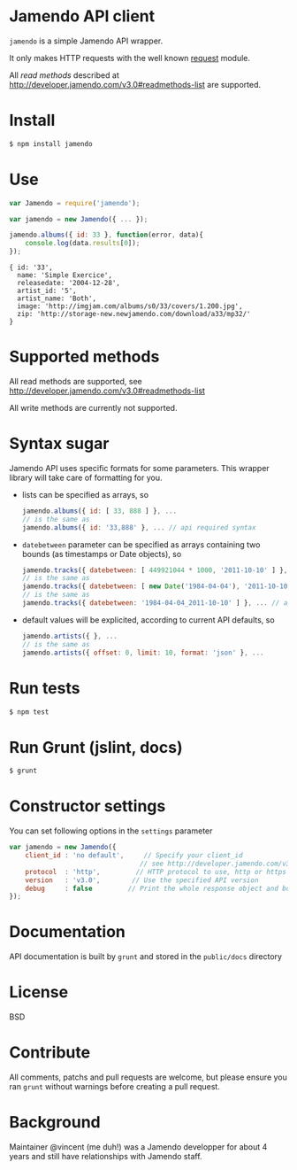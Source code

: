 # Jamendo API client
```jamendo``` is a simple Jamendo API wrapper.

It only makes HTTP requests with the well known [request](https://github.com/mikeal/request) module.

All *read methods* described at http://developer.jamendo.com/v3.0#readmethods-list are supported.

# Install
```bash
$ npm install jamendo
```

# Use
```javascript
var Jamendo = require('jamendo');

var jamendo = new Jamendo({ ... });

jamendo.albums({ id: 33 }, function(error, data){
    console.log(data.results[0]);
});
```
```
{ id: '33',
  name: 'Simple Exercice',
  releasedate: '2004-12-28',
  artist_id: '5',
  artist_name: 'Both',
  image: 'http://imgjam.com/albums/s0/33/covers/1.200.jpg',
  zip: 'http://storage-new.newjamendo.com/download/a33/mp32/'
}
```

# Supported methods
All read methods are supported, see http://developer.jamendo.com/v3.0#readmethods-list

All write methods are currently not supported.

# Syntax sugar
Jamendo API uses specific formats for some parameters. This wrapper library will take care of formatting for you.
 * lists can be specified as arrays, so
   ```javascript
   jamendo.albums({ id: [ 33, 888 ] }, ... 
   // is the same as
   jamendo.albums({ id: '33,888' }, ... // api required syntax
   ```
 * ```datebetween``` parameter can be specified as arrays containing two bounds (as timestamps or Date objects), so
   ```javascript
   jamendo.tracks({ datebetween: [ 449921044 * 1000, '2011-10-10' ] }, ... 
   // is the same as
   jamendo.tracks({ datebetween: [ new Date('1984-04-04'), '2011-10-10' ] }, ... 
   // is the same as
   jamendo.tracks({ datebetween: '1984-04-04_2011-10-10' ] }, ... // api required syntax
   ```
 * default values will be explicited, according to current API defaults, so
   ```javascript
   jamendo.artists({ }, ... 
   // is the same as
   jamendo.artists({ offset: 0, limit: 10, format: 'json' }, ... 
   ```

# Run tests
```bash
$ npm test
```

# Run Grunt (jslint, docs)
```bash
$ grunt
```

# Constructor settings
You can set following options in the ```settings``` parameter
```javascript
var jamendo = new Jamendo({
	client_id : 'no default',     // Specify your client_id
	                             // see http://developer.jamendo.com/v3.0#obtain_client_id
	protocol  : 'http',         // HTTP protocol to use, http or https
	version   : 'v3.0',        // Use the specified API version
	debug     : false         // Print the whole response object and body in the console
});
```

# Documentation
API documentation is built by ```grunt``` and stored in the ```public/docs``` directory

# License
BSD

# Contribute
All comments, patchs and pull requests are welcome, but please ensure you ran ```grunt``` without warnings before creating a pull request.

# Background
Maintainer @vincent (me duh!) was a Jamendo developper for about 4 years and still have relationships with Jamendo staff.

